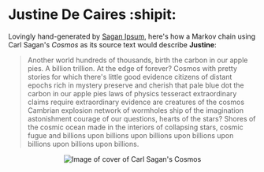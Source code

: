 # Justine De Caires :shipit:
Lovingly hand-generated by [Sagan Ipsum](http://saganipsum.com/?p=1),
here's how a Markov chain using Carl Sagan's *Cosmos* as its source text would describe **Justine**:

>Another world hundreds of thousands, birth the carbon in our apple pies. A billion trillion. At the edge of forever? Cosmos with pretty stories for which there's little good evidence citizens of distant epochs rich in mystery preserve and cherish that pale blue dot the carbon in our apple pies laws of physics tesseract extraordinary claims require extraordinary evidence are creatures of the cosmos Cambrian explosion network of wormholes ship of the imagination astonishment courage of our questions, hearts of the stars? Shores of the cosmic ocean made in the interiors of collapsing stars, cosmic fugue and billions upon billions upon billions upon billions upon billions upon billions upon billions.

<p align="center">
  <img
    alt="Image of cover of Carl Sagan's Cosmos"
    src="http://ws-na.amazon-adsystem.com/widgets/q?_encoding=UTF8&MarketPlace=US&ASIN=0345539435&ServiceVersion=20070822&ID=AsinImage&WS=1&Format=_SL250_&tag=saganipsum-20"
  />
</p>
